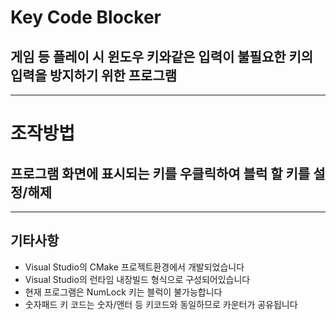 # Key Code Blocker
## 게임 등 플레이 시 윈도우 키와같은 입력이 불필요한 키의 입력을 방지하기 위한 프로그램
---

# 조작방법
## 프로그램 화면에 표시되는 키를 우클릭하여 블럭 할 키를 설정/해제
---

## 기타사항
- Visual Studio의 CMake 프로젝트환경에서 개발되었습니다
- Visual Studio의 런타임 내장빌드 형식으로 구성되어있습니다
- 현재 프로그램은 NumLock 키는 블럭이 불가능합니다
- 숫자패드 키 코드는 숫자/앤터 등 키코드와 동일하므로 카운터가 공유됩니다